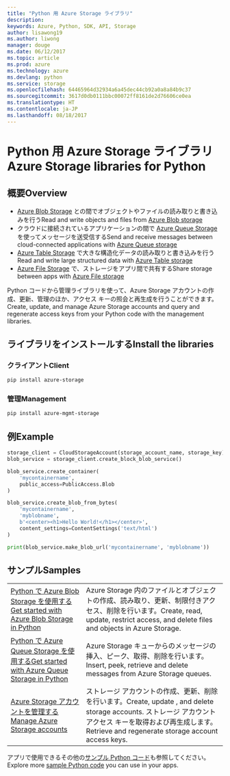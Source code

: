 ```yaml
---
title: "Python 用 Azure Storage ライブラリ"
description: 
keywords: Azure, Python, SDK, API, Storage
author: lisawong19
ms.author: liwong
manager: douge
ms.date: 06/12/2017
ms.topic: article
ms.prod: azure
ms.technology: azure
ms.devlang: python
ms.service: storage
ms.openlocfilehash: 64465964d32934a6a45dec44cb92a0a8a84b9c37
ms.sourcegitcommit: 3617d0db0111bbc00072ff8161de2d76606ce0ea
ms.translationtype: HT
ms.contentlocale: ja-JP
ms.lasthandoff: 08/18/2017
---
```

# <a name="azure-storage-libraries-for-python"></a><span data-ttu-id="a920b-103">Python 用 Azure Storage ライブラリ</span><span class="sxs-lookup"><span data-stu-id="a920b-103">Azure Storage libraries for Python</span></span>

## <a name="overview"></a><span data-ttu-id="a920b-104">概要</span><span class="sxs-lookup"><span data-stu-id="a920b-104">Overview</span></span>
- <span data-ttu-id="a920b-105">[Azure Blob Storage](https://docs.microsoft.com/en-us/azure/storage/storage-python-how-to-use-blob-storage) との間でオブジェクトやファイルの読み取りと書き込みを行う</span><span class="sxs-lookup"><span data-stu-id="a920b-105">Read and write objects and files from [Azure Blob storage](https://docs.microsoft.com/en-us/azure/storage/storage-python-how-to-use-blob-storage)</span></span>
- <span data-ttu-id="a920b-106">クラウドに接続されているアプリケーションの間で [Azure Queue Storage](https://docs.microsoft.com/azure/storage/storage-python-how-to-use-queue-storage) を使ってメッセージを送受信する</span><span class="sxs-lookup"><span data-stu-id="a920b-106">Send and receive messages between cloud-connected applications with [Azure Queue storage](https://docs.microsoft.com/azure/storage/storage-python-how-to-use-queue-storage)</span></span>
- <span data-ttu-id="a920b-107">[Azure Table Storage](https://docs.microsoft.com/azure/storage/storage-python-how-to-use-table-storage) で大きな構造化データの読み取りと書き込みを行う</span><span class="sxs-lookup"><span data-stu-id="a920b-107">Read and write large structured data with [Azure Table storage](https://docs.microsoft.com/azure/storage/storage-python-how-to-use-table-storage)</span></span> 
- <span data-ttu-id="a920b-108">[Azure File Storage](https://docs.microsoft.com/azure/storage/storage-python-how-to-use-file-storage) で、ストレージをアプリ間で共有する</span><span class="sxs-lookup"><span data-stu-id="a920b-108">Share storage between apps with [Azure File storage](https://docs.microsoft.com/azure/storage/storage-python-how-to-use-file-storage)</span></span>

<span data-ttu-id="a920b-109">Python コードから管理ライブラリを使って、Azure Storage アカウントの作成、更新、管理のほか、アクセス キーの照会と再生成を行うことができます。</span><span class="sxs-lookup"><span data-stu-id="a920b-109">Create, update, and manage Azure Storage accounts and query and regenerate access keys from your Python code with the management libraries.</span></span>

## <a name="install-the-libraries"></a><span data-ttu-id="a920b-110">ライブラリをインストールする</span><span class="sxs-lookup"><span data-stu-id="a920b-110">Install the libraries</span></span>

### <a name="client"></a><span data-ttu-id="a920b-111">クライアント</span><span class="sxs-lookup"><span data-stu-id="a920b-111">Client</span></span>

```bash
pip install azure-storage
```

### <a name="management"></a><span data-ttu-id="a920b-112">管理</span><span class="sxs-lookup"><span data-stu-id="a920b-112">Management</span></span>

```bash
pip install azure-mgmt-storage
```

## <a name="example"></a><span data-ttu-id="a920b-113">例</span><span class="sxs-lookup"><span data-stu-id="a920b-113">Example</span></span>
```python
storage_client = CloudStorageAccount(storage_account_name, storage_key)
blob_service = storage_client.create_block_blob_service()

blob_service.create_container(
    'mycontainername',
    public_access=PublicAccess.Blob
)

blob_service.create_blob_from_bytes(
    'mycontainername',
    'myblobname',
    b'<center><h1>Hello World!</h1></center>',
    content_settings=ContentSettings('text/html')
)

print(blob_service.make_blob_url('mycontainername', 'myblobname'))
```

## <a name="samples"></a><span data-ttu-id="a920b-114">サンプル</span><span class="sxs-lookup"><span data-stu-id="a920b-114">Samples</span></span>

| | |
|--|--|
| [<span data-ttu-id="a920b-115">Python で Azure Blob Storage を使用する</span><span class="sxs-lookup"><span data-stu-id="a920b-115">Get started with Azure Blob Storage in Python</span></span>](https://azure.microsoft.com/resources/samples/storage-blob-python-getting-started/) | <span data-ttu-id="a920b-116">Azure Storage 内のファイルとオブジェクトの作成、読み取り、更新、制限付きアクセス、削除を行います。</span><span class="sxs-lookup"><span data-stu-id="a920b-116">Create, read, update, restrict access, and delete files and objects in Azure Storage.</span></span> |
| [<span data-ttu-id="a920b-117">Python で Azure Queue Storage を使用する</span><span class="sxs-lookup"><span data-stu-id="a920b-117">Get started with Azure Queue Storage in Python</span></span>](https://azure.microsoft.com/resources/samples/storage-queue-python-getting-started/) | <span data-ttu-id="a920b-118">Azure Storage キューからのメッセージの挿入、ピーク、取得、削除を行います。</span><span class="sxs-lookup"><span data-stu-id="a920b-118">Insert, peek, retrieve and delete messages from Azure Storage queues.</span></span> | 
| [<span data-ttu-id="a920b-119">Azure Storage アカウントを管理する</span><span class="sxs-lookup"><span data-stu-id="a920b-119">Manage Azure Storage accounts</span></span>](https://azure.microsoft.com/resources/samples/storage-python-manage) | <span data-ttu-id="a920b-120">ストレージ アカウントの作成、更新、削除を行います。</span><span class="sxs-lookup"><span data-stu-id="a920b-120">Create, update , and delete storage accounts.</span></span> <span data-ttu-id="a920b-121">ストレージ アカウント アクセス キーを取得および再生成します。</span><span class="sxs-lookup"><span data-stu-id="a920b-121">Retrieve and regenerate storage account access keys.</span></span>

<span data-ttu-id="a920b-122">アプリで使用できるその他の[サンプル Python コード](https://azure.microsoft.com/resources/samples/?platform=python)も参照してください。</span><span class="sxs-lookup"><span data-stu-id="a920b-122">Explore more [sample Python code](https://azure.microsoft.com/resources/samples/?platform=python) you can use in your apps.</span></span>
